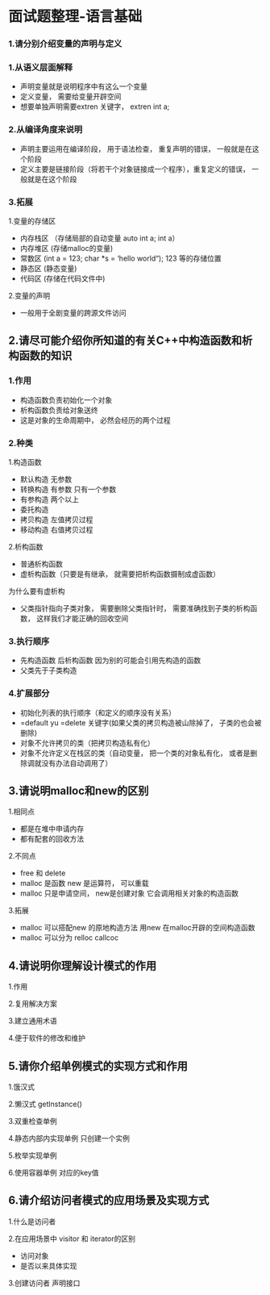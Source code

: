 #  面试题整理-语言基础 

###  1.请分别介绍变量的声明与定义

###  1.从语义层面解释

* 声明变量就是说明程序中有这么一个变量
* 定义变量， 需要给变量开辟空间
* 想要单独声明需要extren 关键字， extren int a;

###  2.从编译角度来说明

* 声明主要运用在编译阶段， 用于语法检查， 重复声明的错误， 一般就是在这个阶段
* 定义主要是链接阶段（将若干个对象链接成一个程序），重复定义的错误， 一般就是在这个阶段

###  3.拓展

1.变量的存储区 

* 内存栈区 （存储局部的自动变量  auto int a; int a）
* 内存堆区   (存储malloc的变量)
* 常数区       (int a = 123;        char *s = ‘hello world“); 123 等的存储位置
* 静态区        (静态变量)
* 代码区        (存储在代码文件中)

2.变量的声明 

* 一般用于全剧变量的跨源文件访问





##  2.请尽可能介绍你所知道的有关C++中构造函数和析构函数的知识

### 1.作用

* 构造函数负责初始化一个对象
* 析构函数负责给对象送终
* 这是对象的生命周期中， 必然会经历的两个过程

###  2.种类 

1.构造函数

* 默认构造  无参数
* 转换构造 有参数   只有一个参数
* 有参构造    两个以上
* 委托构造
* 拷贝构造    左值拷贝过程
* 移动构造    右值拷贝过程

2.析构函数

* 普通析构函数
* 虚析构函数（只要是有继承， 就需要把析构函数摄制成虚函数）

为什么要有虚析构

* 父类指针指向子类对象， 需要删除父类指针时，  需要准确找到子类的析构函数， 这样我们才能正确的回收空间

###  3.执行顺序

* 先构造函数 后析构函数   因为别的可能会引用先构造的函数
* 父类先于子类构造

###  4.扩展部分

* 初始化列表的执行顺序（和定义的顺序没有关系）
* =default yu =delete 关键字(如果父类的拷贝构造被山除掉了， 子类的也会被删除)
* 对象不允许拷贝的类（把拷贝构造私有化）
* 对象不允许定义在栈区的类（自动变量， 把一个类的对象私有化， 或者是删除调就没有办法自动调用了）

##  3.请说明malloc和new的区别

1.相同点

* 都是在堆中申请内存
* 都有配套的回收方法

2.不同点

* free 和 delete
* malloc 是函数  new 是运算符， 可以重载
* malloc 只是申请空间， new是创建对象 它会调用相关对象的构造函数

3.拓展

* malloc 可以搭配new 的原地构造方法  用new 在malloc开辟的空间构造函数
* malloc 可以分为 relloc  callcoc

##  4.请说明你理解设计模式的作用

1.作用

2.复用解决方案

3.建立通用术语

4.便于软件的修改和维护

##  5.请你介绍单例模式的实现方式和作用

1.饿汉式

2.懒汉式 getlnstance()

3.双重检查单例

4.静态内部内实现单例 只创建一个实例

5.枚举实现单例

6.使用容器单例   对应的key值

##  6.请介绍访问者模式的应用场景及实现方式

1.什么是访问者

2.在应用场景中 visitor 和 iterator的区别

* 访问对象
* 是否以来具体实现

3.创建访问者 声明接口 

